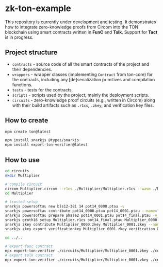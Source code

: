 # zk-ton-example

This repository is currently under development and testing.
It demonstrates how to integrate zero-knowledge proofs from Circom into the TON blockchain using smart contracts written in **FunC** and **Tolk**.
Support for **Tact** is in progress.

## Project structure

- `contracts` - source code of all the smart contracts of the project and their dependencies.
- `wrappers` - wrapper classes (implementing `Contract` from ton-core) for the contracts, including any [de]serialization primitives and compilation functions.
- `tests` - tests for the contracts.
- `scripts` - scripts used by the project, mainly the deployment scripts.
- `circuits` - zero-knowledge proof circuits (e.g., written in Circom) along with their build artifacts such as `.r1cs`, `.zkey`, and verification key files.

## How to create

```sh
npm create ton@latest

npm install snarkjs @types/snarkjs
npm install export-ton-verifier@latest
```

## How to use

```sh
cd circuits
mkdir Multiplier

# compile circuit
circom Multiplier.circom --r1cs ./Multiplier/Multiplier.r1cs --wasm ./Multiplier/Multiplier.wasm --prime bls12381 --sym ./Multiplier/Multiplier.sym
cd Multiplier

# trusted setup
snarkjs powersoftau new bls12-381 14 pot14_0000.ptau -v
snarkjs powersoftau contribute pot14_0000.ptau pot14_0001.ptau --name="First contribution" -v -e="some random text"
snarkjs powersoftau prepare phase2 pot14_0001.ptau pot14_final.ptau -v
snarkjs groth16 setup Multiplier.r1cs pot14_final.ptau Multiplier_0000.zkey
snarkjs zkey contribute Multiplier_0000.zkey Multiplier_0001.zkey --name="1st Contributor Name" -v -e="some random text"
snarkjs zkey export verificationkey Multiplier_0001.zkey verification_key.json

cd ../..

# export func contract
npx export-ton-verifier ./circuits/Multiplier/Multiplier_0001.zkey ./contracts/verifier.fc
# export tolk contract
npx export-ton-verifier ./circuits/Multiplier/Multiplier_0001.zkey ./contracts/verifier.tolk --tolk
```
